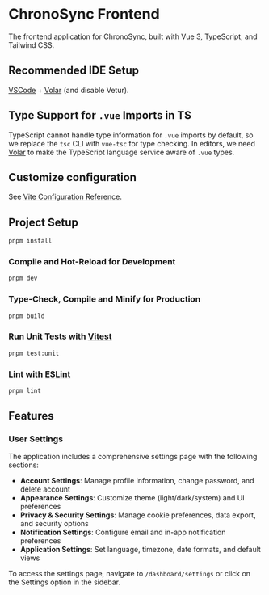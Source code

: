 # ChronoSync Frontend

The frontend application for ChronoSync, built with Vue 3, TypeScript, and Tailwind CSS.

## Recommended IDE Setup

[VSCode](https://code.visualstudio.com/) + [Volar](https://marketplace.visualstudio.com/items?itemName=Vue.volar) (and disable Vetur).

## Type Support for `.vue` Imports in TS

TypeScript cannot handle type information for `.vue` imports by default, so we replace the `tsc` CLI with `vue-tsc` for type checking. In editors, we need [Volar](https://marketplace.visualstudio.com/items?itemName=Vue.volar) to make the TypeScript language service aware of `.vue` types.

## Customize configuration

See [Vite Configuration Reference](https://vite.dev/config/).

## Project Setup

```sh
pnpm install
```

### Compile and Hot-Reload for Development

```sh
pnpm dev
```

### Type-Check, Compile and Minify for Production

```sh
pnpm build
```

### Run Unit Tests with [Vitest](https://vitest.dev/)

```sh
pnpm test:unit
```

### Lint with [ESLint](https://eslint.org/)

```sh
pnpm lint
```

## Features

### User Settings

The application includes a comprehensive settings page with the following sections:

- **Account Settings**: Manage profile information, change password, and delete account
- **Appearance Settings**: Customize theme (light/dark/system) and UI preferences
- **Privacy & Security Settings**: Manage cookie preferences, data export, and security options
- **Notification Settings**: Configure email and in-app notification preferences
- **Application Settings**: Set language, timezone, date formats, and default views

To access the settings page, navigate to `/dashboard/settings` or click on the Settings option in the sidebar.
